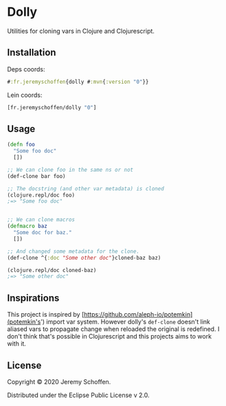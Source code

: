 


# Dolly

Utilities for cloning vars in Clojure and Clojurescript.



## Installation
Deps coords:
```clojure
#:fr.jeremyschoffen{dolly #:mvn{:version "0"}}
```
Lein coords:
```clojure
[fr.jeremyschoffen/dolly "0"]
```

## Usage

```Clojure
(defn foo
  "Some foo doc"
  [])

;; We can clone foo in the same ns or not
(def-clone bar foo)

;; The docstring (and other var metadata) is cloned
(clojure.repl/doc foo)
;=> "Some foo doc"


;; We can clone macros
(defmacro baz
  "Some doc for baz."
  [])

;; And changed some metadata for the clone.
(def-clone ^{:doc "Some other doc"}cloned-baz baz)

(clojure.repl/doc cloned-baz)
;=> "Some other doc"
```

## Inspirations
This project is inspired by [https://github.com/aleph-io/potemkin](potemkin's') import var system.
However dolly's `def-clone` doesn't link aliased vars to propagate change when reloaded the original is redefined.
I don't think that's possible in Clojurescript and this projects aims to work with it.

## License

Copyright © 2020 Jeremy Schoffen.

Distributed under the Eclipse Public License v 2.0.
